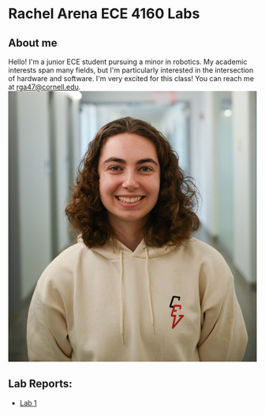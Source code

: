 # Rachel Arena ECE 4160 Labs

## About me
Hello! I'm a junior ECE student pursuing a minor in robotics. My academic interests span many fields, but I'm particularly interested in the intersection of hardware and software. I'm very excited for this class! You can reach me at [rga47@cornell.edu](mailto:rga47@cornell.edu).  
![This is me](files/profile.jpg)

## Lab Reports: 

- [Lab 1](lab1.md)